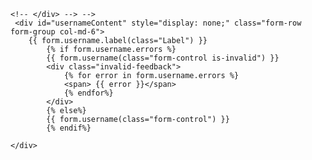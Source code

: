 <!-- <script>
    // Get radio inputs
    var usernameradio = document.getElementById("Username")
    var emailradio = document.getElementById("email")
    
    var usernameContent = document.getElementById("usernameContent")
    var emailContent = document.getElementById("emailContent")


    usernameradio.addEventListener("change", function() {
        if (usernameradio.checked) {
            usernameContent.style.display = "block";
            emailContent.style.display = "none";
        }
    });

    emailradio.addEventListener("change", function() {
        if (emailradio.checked) {
            emailContent.style.display = "block";
            usernameContent.style.display = "none";
        }
    });
    
</script>
<script src="https://code.jquery.com/jquery-3.6.0.min.js"></script>
<script>
    // Show/hide input fields based on selected search option
    $('input[name="SearchOptions"]').change(function() {
        var selectedOption = $(this).val();
        if (selectedOption === 'Username') {
            $('#usernameContent').show();
            $('#emailContent').hide();
        } else if (selectedOption === 'email') {
            $('#usernameContent').hide();
            $('#emailContent').show();
        }
    });
</script> -->

   <!-- <div class="form-row form-group col-md-6">
        How to search your account?
        <!-- <div>
            <input type="radio" id="Username" name="SearchOptions" value="Username">
            <label for="Username">Username</label>
        </div>
        <div>
            <input type="radio" name="SearchOptions" id="email" value="email">
            <label for="email">email</label>
        </div> -->
        
    <!-- </div> --> -->
     <div id="usernameContent" style="display: none;" class="form-row form-group col-md-6">
        {{ form.username.label(class="Label") }}
            {% if form.username.errors %}
            {{ form.username(class="form-control is-invalid") }}
            <div class="invalid-feedback">
                {% for error in form.username.errors %}
                <span> {{ error }}</span>
                {% endfor%}
            </div>
            {% else%}
            {{ form.username(class="form-control") }}
            {% endif%}

    </div>